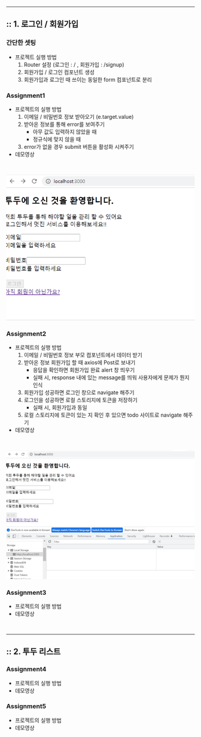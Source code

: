 <hr />
 
## :: 1. 로그인 / 회원가입

### 간단한 셋팅
* 프로젝트 실행 방법
    1. Router 설정 (로그인 : / , 회원가입 : /signup)
    2. 회원가입 / 로그인 컴포넌트 생성
    3. 회원가입과 로그인 때 쓰이는 동일한 form 컴포넌트로 분리 

### Assignment1
* 프로젝트의 실행 방법
    1. 이메일 / 비밀번호 정보 받아오기 (e.target.value)
    2. 받아온 정보를 통해 error를 보여주기
        * 아무 값도 입력하지 않았을 때
        * 정규식에 맞지 않을 때
    3. error가 없을 경우 submit 버튼을 활성화 시켜주기
* 데모영상
<br />

![Assignment1](./public/images/assignment1.gif)

### Assignment2
* 프로젝트의 실행 방법
    1. 이메일 / 비밀번호 정보 부모 컴포넌트에서 데이터 받기
    2. 받아온 정보 회원가입 할 때 axios에 Post로 보내기
        * 응답을 확인하면 회원가입 완료 alert 창 띄우기
        * 실패 시, response 내에 있는 message를 띄워 사용자에게 문제가 뭔지 인식
    3. 회원가입 성공하면 로그인 창으로 navigate 해주기
    4. 로그인을 성공하면 로컬 스토리지에 토큰을 저장하기
        * 실패 시, 회원가입과 동일
    5. 로컬 스토리지에 토큰이 있는 지 확인 후 있으면 todo 사이트로 navigate 해주기
* 데모영상 
<br />

![Assignment2](./public/images/assignment2.gif)

### Assignment3
* 프로젝트의 실행 방법
* 데모영상 

<br />

<hr />

## :: 2. 투두 리스트
### Assignment4
* 프로젝트의 실행 방법
* 데모영상 

### Assignment5
* 프로젝트의 실행 방법
* 데모영상
